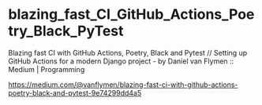 # blazing_fast_CI_GitHub_Actions_Poetry_Black_PyTest
Blazing fast CI with GitHub Actions, Poetry, Black and Pytest // Setting up GitHub Actions for a modern Django project - by Daniel van Flymen :: Medium | Programming

https://medium.com/@vanflymen/blazing-fast-ci-with-github-actions-poetry-black-and-pytest-9e74299dd4a5

